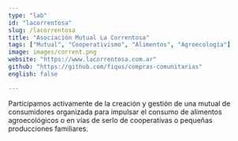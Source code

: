 ```yaml
---
type: "lab"
id: "lacorrentosa"
slug: /lacorrentosa
title: "Asociación Mutual La Correntosa"
tags: ["Mutual", "Cooperativismo", "Alimentos", "Agroecología"]
image: images/corrent.png
website: "https://www.lacorrentosa.com.ar"
github: "https://github.com/fiqus/compras-comunitarias"
english: false

---
```


Participamos activamente de la creación y gestión de una mutual de consumidores organizada para impulsar el consumo de alimentos agroecológicos o en vías de serlo de cooperativas o pequeñas producciones familiares.
